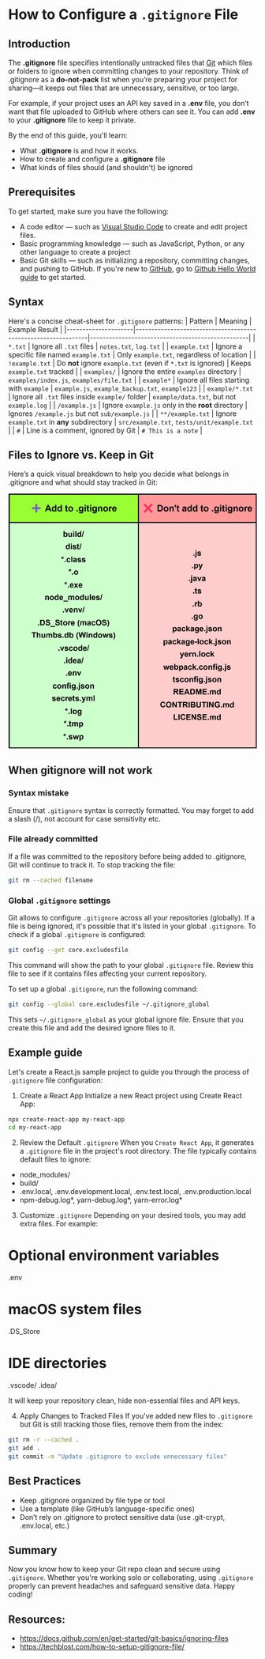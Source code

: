 # How to Configure a `.gitignore` File

## Introduction
The **.gitignore** file specifies intentionally untracked files that [Git](https://git-scm.com/) which files or folders to ignore when committing changes to your repository. Think of .gitignore as a **do-not-pack** list when you’re preparing your project for sharing—it keeps out files that are unnecessary, sensitive, or too large.

For example, if your project uses an API key saved in a **.env** file, you don’t want that file uploaded to GitHub where others can see it. You can add **.env** to your **.gitignore** file to keep it private.

By the end of this guide, you'll learn:
- What **.gitignore** is and how it works.
- How to create and configure a **.gitignore** file
- What kinds of files should (and shouldn't) be ignored

## Prerequisites
To get started, make sure you have the following:
- A code editor — such as [Visual Studio Code](https://code.visualstudio.com/) to create and edit project files.
- Basic programming knowledge — such as JavaScript, Python, or any other language to create a project
- Basic Git skills — such as initializing a repository, committing changes, and pushing to GitHub. If you're new to [GitHub](https://docs.github.com/en/get-started/start-your-journey/about-github-and-git), go to [Github Hello World guide](https://docs.github.com/en/get-started/start-your-journey/hello-world#introduction) to get started.

## Syntax
Here's a concise cheat-sheet for `.gitignore` patterns:
| Pattern             | Meaning                                                       | Example Result                                   |
|---------------------|---------------------------------------------------------------|--------------------------------------------------|
| `*.txt`             | Ignore all `.txt` files                                       | `notes.txt`, `log.txt`                           |
| `example.txt`       | Ignore a specific file named `example.txt`                    | Only `example.txt`, regardless of location       |
| `!example.txt`      | Do **not** ignore `example.txt` (even if `*.txt` is ignored)  | Keeps `example.txt` tracked                      |
| `examples/`         | Ignore the entire `examples` directory                        | `examples/index.js`, `examples/file.txt`         |
| `example*`          | Ignore all files starting with `example`                      | `example.js`, `example_backup.txt`, `example123` |
| `example/*.txt`     | Ignore all `.txt` files inside `example/` folder              | `example/data.txt`, but not `example.log`        |
| `/example.js`       | Ignore `example.js` only in the **root** directory            | Ignores `/example.js` but not `sub/example.js`   |
| `**/example.txt`    | Ignore `example.txt` in **any** subdirectory                  | `src/example.txt`, `tests/unit/example.txt`      |
| `#`                 | Line is a comment, ignored by Git                             | `# This is a note`                               |


## Files to Ignore vs. Keep in Git
Here’s a quick visual breakdown to help you decide what belongs in .gitignore and what should stay tracked in Git:

![Table showing examples of what files to ignore and not ignore in a Git project](media/table_ignore.drawio.svg)
<!-- Here's a common list of files and repositories to ignore:
### Build Artifacts
- build/​
- dist/​
- *.class, *.o, *.exe​

### Dependencies
- node_modules/​
- vendor/​
- .venv/​

### System & IDE Files
- .DS_Store (macOS)​
- Thumbs.db (Windows)​
- .vscode/, 
- .idea/​

### Sensitive Configurations
- .env​
- config.json, secrets.yml​

### Logs & Temp Files
- *.log​
- *.tmp, *.swp​ -->

<!-- ## What You Should Not Ignore
Do not include these files in your `.gitignore`:
- **Source code files**, containing the application's logic, such as `.js`, `.py`, `.java`, `.ts`, `.rb`, `.go`, etc.​
- **Configuration files**, required for the application to run correctly, like `package.json`, `package-lock.json`, `yarn.lock`, `webpack.config.js`, or `tsconfig.json`.​
- **Documentation files**, providing information about the project, including `README.md`, `LICENSE.md`, and `CONTRIBUTING.md`. -->

## When gitignore will not work
### Syntax mistake
Ensure that `.gitignore` syntax is correctly formatted. You may forget to add a slash (/), not account for case sensitivity etc.

### File already committed
If a file was committed to the repository before being added to .gitignore, Git will continue to track it. To stop tracking the file:​
```bash
git rm --cached filename
```

### Global `.gitignore` settings
Git allows to configure `.gitignore` across all your repositories (globally). If a file is being ignored, it's possible that it's listed in your global `.gitignore`. To check if a global `.gitignore` is configured:
```bash
git config --get core.excludesfile
```
This command will show the path to your global `.gitignore` file. Review this file to see if it contains files affecting your current repository.

To set up a global `.gitignore`, run the following command:
```bash
git config --global core.excludesfile ~/.gitignore_global
```
This sets `~/.gitignore_global` as your global ignore file. Ensure that you create this file and add the desired ignore files to it.​

## Example guide
Let's create a React.js sample project to guide you through the process of `.gitignore` file configuration:
1. Create a React App
Initialize a new React project using Create React App:
```bash
npx create-react-app my-react-app
cd my-react-app

```

2. Review the Default `.gitignore`
When you `Create React App`, it generates a `.gitignore` file in the project's root directory. The file typically contains default files to ignore:
- node_modules/​
- build/​
- .env.local, .env.development.local, .env.test.local, .env.production.local​
- npm-debug.log*, yarn-debug.log*, yarn-error.log*​

3. Customize `.gitignore`
Depending on your desired tools, you may add extra files. For example:
# Optional environment variables
.env

# macOS system files
.DS_Store

# IDE directories
.vscode/
.idea/

It will keep your repository clean, hide non-essential files and API keys.

4. Apply Changes to Tracked Files
If you've added new files to `.gitignore` but Git is still tracking those files, remove them from the index:
```bash
git rm -r --cached .
git add .
git commit -m "Update .gitignore to exclude unnecessary files"
```

## Best Practices
- Keep .gitignore organized by file type or tool
- Use a template (like GitHub’s language-specific ones)
- Don’t rely on .gitignore to protect sensitive data (use .git-crypt, .env.local, etc.)

## Summary
Now you know how to keep your Git repo clean and secure using `.gitignore`. Whether you're working solo or collaborating, using `.gitignore` properly can prevent headaches and safeguard sensitive data. Happy coding!

## Resources:
- https://docs.github.com/en/get-started/git-basics/ignoring-files
- https://techblost.com/how-to-setup-gitignore-file/